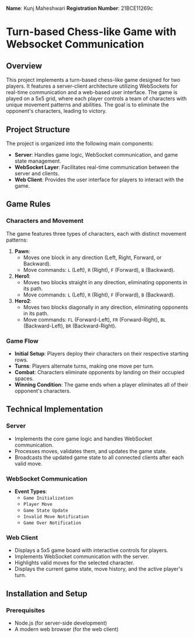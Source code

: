 #
**Name**: Kunj Maheshwari
**Registration Number**: 21BCE11269c

# Turn-based Chess-like Game with Websocket Communication

## Overview
This project implements a turn-based chess-like game designed for two players. It features a server-client architecture utilizing WebSockets for real-time communication and a web-based user interface. The game is played on a 5x5 grid, where each player controls a team of characters with unique movement patterns and abilities. The goal is to eliminate the opponent's characters, leading to victory.

## Project Structure
The project is organized into the following main components:

- **Server**: Handles game logic, WebSocket communication, and game state management.
- **WebSocket Layer**: Facilitates real-time communication between the server and clients.
- **Web Client**: Provides the user interface for players to interact with the game.

## Game Rules
### Characters and Movement
The game features three types of characters, each with distinct movement patterns:
1. **Pawn**:
   - Moves one block in any direction (Left, Right, Forward, or Backward).
   - Move commands: `L` (Left), `R` (Right), `F` (Forward), `B` (Backward).
2. **Hero1**:
   - Moves two blocks straight in any direction, eliminating opponents in its path.
   - Move commands: `L` (Left), `R` (Right), `F` (Forward), `B` (Backward).
3. **Hero2**:
   - Moves two blocks diagonally in any direction, eliminating opponents in its path.
   - Move commands: `FL` (Forward-Left), `FR` (Forward-Right), `BL` (Backward-Left), `BR` (Backward-Right).

### Game Flow
- **Initial Setup**: Players deploy their characters on their respective starting rows.
- **Turns**: Players alternate turns, making one move per turn.
- **Combat**: Characters eliminate opponents by landing on their occupied spaces.
- **Winning Condition**: The game ends when a player eliminates all of their opponent's characters.

## Technical Implementation
### Server
- Implements the core game logic and handles WebSocket communication.
- Processes moves, validates them, and updates the game state.
- Broadcasts the updated game state to all connected clients after each valid move.

### WebSocket Communication
- **Event Types**:
  - `Game Initialization`
  - `Player Move`
  - `Game State Update`
  - `Invalid Move Notification`
  - `Game Over Notification`

### Web Client
- Displays a 5x5 game board with interactive controls for players.
- Implements WebSocket communication with the server.
- Highlights valid moves for the selected character.
- Displays the current game state, move history, and the active player's turn.

## Installation and Setup
### Prerequisites
- Node.js (for server-side development)
- A modern web browser (for the web client)
